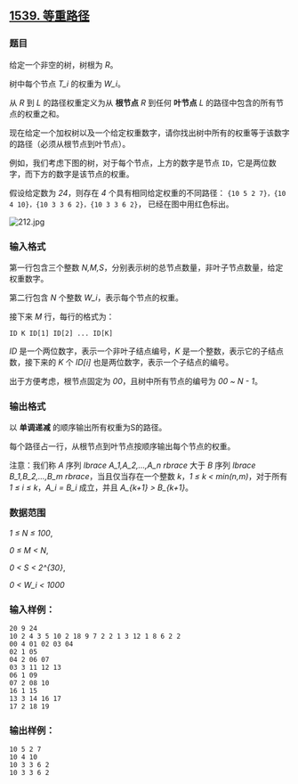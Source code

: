## [1539. 等重路径](https://www.acwing.com/problem/content/1541/)

### 题目

给定一个非空的树，树根为 *R*。

树中每个节点 *T_i* 的权重为 *W_i*。

从 *R* 到 *L* 的路径权重定义为从 **根节点** *R* 到任何 **叶节点** *L* 的路径中包含的所有节点的权重之和。

现在给定一个加权树以及一个给定权重数字，请你找出树中所有的权重等于该数字的路径（必须从根节点到叶节点）。

例如，我们考虑下图的树，对于每个节点，上方的数字是节点 `ID`，它是两位数字，而下方的数字是该节点的权重。

假设给定数为 *24*，则存在 *4* 个具有相同给定权重的不同路径： `{10 5 2 7}，{10 4 10}，{10 3 3 6 2}，{10 3 3 6 2}`， 已经在图中用红色标出。

 ![212.jpg](https://cdn.acwing.com/media/article/image/2020/03/27/19_0f9e40686f-212.jpg)

### 输入格式

第一行包含三个整数 *N,M,S*，分别表示树的总节点数量，非叶子节点数量，给定权重数字。

第二行包含 *N* 个整数 *W_i*，表示每个节点的权重。

接下来 *M* 行，每行的格式为：

```
ID K ID[1] ID[2] ... ID[K]
```

*ID* 是一个两位数字，表示一个非叶子结点编号，*K* 是一个整数，表示它的子结点数，接下来的 *K* 个 *ID[i]* 也是两位数字，表示一个子结点的编号。

出于方便考虑，根节点固定为 *00*，且树中所有节点的编号为 *00 ~ N - 1*。

### 输出格式

以 **单调递减** 的顺序输出所有权重为S的路径。

每个路径占一行，从根节点到叶节点按顺序输出每个节点的权重。

注意：我们称 *A* 序列 *lbrace A_1,A_2,…,A_n rbrace* 大于 *B* 序列 *lbrace B_1,B_2,…,B_m rbrace*，当且仅当存在一个整数 *k*，*1 ≤ k < min(n,m)*，对于所有 *1 ≤ i ≤ k*，*A_i = B_i* 成立，并且 *A_{k+1} > B_{k+1}*。

### 数据范围

*1 ≤ N ≤ 100*,

*0 ≤ M < N*,

*0 < S < 2^{30}*,

*0 < W_i < 1000*

### 输入样例：

```
20 9 24
10 2 4 3 5 10 2 18 9 7 2 2 1 3 12 1 8 6 2 2
00 4 01 02 03 04
02 1 05
04 2 06 07
03 3 11 12 13
06 1 09
07 2 08 10
16 1 15
13 3 14 16 17
17 2 18 19
```

### 输出样例：

```
10 5 2 7
10 4 10
10 3 3 6 2
10 3 3 6 2
```
